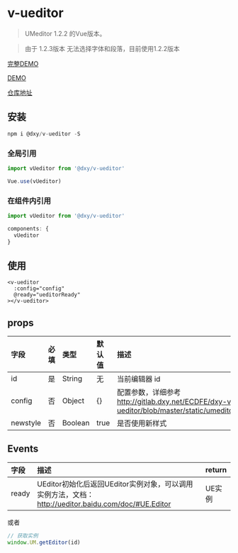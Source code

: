 # v-ueditor

> UMeditor 1.2.2 的Vue版本。

> 由于 1.2.3版本 无法选择字体和段落，目前使用1.2.2版本

[完整DEMO](http://assets.dxycdn.com/gitrepo/dxy-vue-ueditor/static/index.html?1256)

[DEMO](http://gitlab.dxy.net/biz-developer-f2e/dxy-vue-ueditor/blob/master/src/views/index.vue)

[仓库地址](http://gitlab.dxy.net/biz-developer-f2e/dxy-vue-ueditor)

## 安装

```js
npm i @dxy/v-ueditor -S
```
### 全局引用

```js
import vUeditor from '@dxy/v-ueditor'

Vue.use(vUeditor)
```

### 在组件内引用

```js
import vUeditor from '@dxy/v-ueditor'

components: {
  vUeditor
}
```

## 使用

```vue
<v-ueditor
  :config="config"
  @ready="ueditorReady"
></v-ueditor>
```

## props

| 字段     | 必填 | 类型    | 默认值 | 描述                                                                                                 |
|:---------|:-----|:--------|:-------|:-----------------------------------------------------------------------------------------------------|
| id       | 是   | String  | 无     | 当前编辑器 id                                                                                        |
| config   | 否   | Object  | {}     | 配置参数，详细参考 http://gitlab.dxy.net/ECDFE/dxy-vue-ueditor/blob/master/static/umeditor.config.js |
| newstyle | 否   | Boolean | true   | 是否使用新样式                                                                                       |


## Events

| 字段  | 描述                                                                                                 | return |
|:------|:-----------------------------------------------------------------------------------------------------|:-------|
| ready | UEditor初始化后返回UEditor实例对象，可以调用实例方法，文档： http://ueditor.baidu.com/doc/#UE.Editor | UE实例 |

或者

```js
// 获取实例
window.UM.getEditor(id)
```
